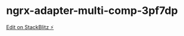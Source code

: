 # ngrx-adapter-multi-comp-3pf7dp

[Edit on StackBlitz ⚡️](https://stackblitz.com/edit/ngrx-adapter-multi-comp-3pf7dp)